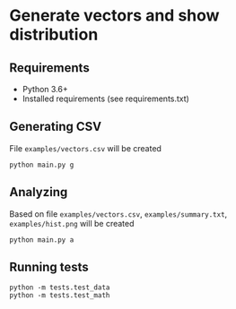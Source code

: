 # Generate vectors and show distribution

## Requirements

- Python 3.6+
- Installed requirements (see requirements.txt)

## Generating CSV

File `examples/vectors.csv` will be created

    python main.py g

## Analyzing

Based on file `examples/vectors.csv`, `examples/summary.txt`, `examples/hist.png` will be created

    python main.py a

## Running tests

    python -m tests.test_data
    python -m tests.test_math
